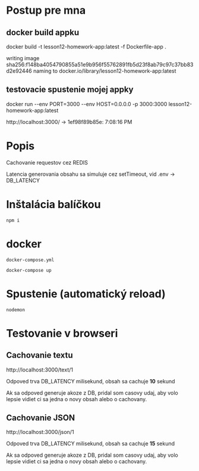 
# Postup pre mna

## docker build appku

docker build -t lesson12-homework-app:latest -f Dockerfile-app .

writing image sha256:f148ba4054790855a51e9b956f55762891fb5d23f8ab79c97c37bb83d2e92446
naming to docker.io/library/lesson12-homework-app:latest         


## testovacie spustenie mojej appky

docker run --env PORT=3000 --env HOST=0.0.0.0 -p 3000:3000 lesson12-homework-app:latest

http://localhost:3000/ -> 1ef98f89b85e: 7:08:16 PM
















# Popis

Cachovanie requestov cez REDIS

Latencia generovania obsahu sa simuluje cez setTimeout, vid .env -> DB_LATENCY


# Inštalácia balíčkou
```
npm i
```

# docker
```
docker-compose.yml

docker-compose up
```

# Spustenie (automatický reload)

```
nodemon
```

# Testovanie v browseri

## Cachovanie textu

http://localhost:3000/text/1

Odpoved trva DB_LATENCY milisekund, obsah sa cachuje **10** sekund

Ak sa odpoved generuje akoze z DB, pridal som casovy udaj, aby volo lepsie vidiet ci sa jedna o novy obsah alebo o cachovany.


## Cachovanie JSON

http://localhost:3000/json/1

Odpoved trva DB_LATENCY milisekund, obsah sa cachuje **15** sekund

Ak sa odpoved generuje akoze z DB, pridal som casovy udaj, aby volo lepsie vidiet ci sa jedna o novy obsah alebo o cachovany.




